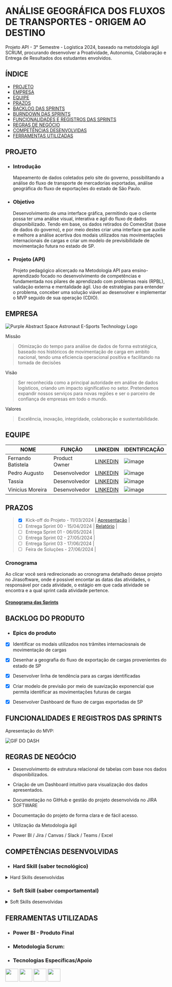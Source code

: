 <p align = "center">
 
# ANÁLISE GEOGRÁFICA DOS FLUXOS DE TRANSPORTES - ORIGEM AO DESTINO


Projeto API - 3° Semestre - Logística 2024, baseado na metodologia ágil SCRUM, procurando desenvolver a Proatividade, Autonomia, Colaboração e Entrega de Resultados dos estudantes envolvidos.

</p>

## ÍNDICE
 + [PROJETO](#projeto)
 + [EMPRESA](#empresa)
 + [EQUIPE](#equipe)
 + [PRAZOS](#prazos)
 + [BACKLOG DAS SPRINTS](#backlog-das-sprints)
 + [BURNDOWN DAS SPRINTS](#burndown-das-sprints)
 + [FUNCIONALIDADES E REGISTROS DAS SPRINTS](#funcionalidades-e-registros-das-sprints)
 + [REGRAS DE NEGÓCIO](#regras-de-negócio)
 + [COMPETÊNCIAS DESENVOLVIDAS](#competências-desenvolvidas)
 + [FERRAMENTAS UTILIZADAS](#ferramentas-utilizadas)


## PROJETO

- ### Introdução
     Mapeamento de dados coletados pelo site do governo, possibilitando a análise do fluxo de transporte de mercadorias exportadas, análise geográfica do fluxo de exportações do estado de São Paulo.

- ### Objetivo
     Desenvolvimento de uma interface gráfica, permitindo que o cliente possa ter uma análise visual, interativa e ágil do fluxo de dados disponibilizado. Tendo em base, os dados retirados do ComexStat (base de dados do governo), e por meio destes criar uma interface que auxilie e melhore a análise acertiva dos modais utilizados nas movimentações internacionais de cargas e criar um modelo de previsibilidade de movimentação futura no estado de SP.

- ### Projeto (API) 
     Projeto pedagógico alicerçado na Metodologia API para ensino-aprendizado focado no desenvolvimento de competências e fundamentada nos pilares de aprendizado com problemas reais (RPBL), validação externa e mentalidade ágil. 
     Uso de estratégias para entender o problema, conceber uma solução viável ao desenvolver e implementar o MVP seguido de sua operação (CDIO). 

## EMPRESA

<p align="center">
 
 ![Purple Abstract Space Astronaut E-Sports Technology Logo](https://github.com/GalacticosAPI/.github/assets/141978742/916440d9-ab74-4bc7-9121-d88ccedda3b8)

</p>

 
Missão
 
 >Otimização do tempo para análise de dados de forma estratégica, baseado nos históricos de movimentação de carga em ambito nacional, tendo uma eficiencia operacional positiva e facilitando na tomada de decisões

Visão

 >Ser reconhecida como a principal autoridade em análise de dados logísticos, criando um impacto significativo no setor. Pretendemos expandir nossos serviços para novas regiões e ser o parceiro de confiança de empresas em todo o mundo.

Valores

 >Excelência, inovação, integridade, colaboração e sustentabilidade.

## EQUIPE

|NOME | FUNÇÃO | LINKEDIN | IDENTIFICAÇÃO |
|-----|--------|----------|---------------|
| Fernando Batistela  | Product Owner | [LINKEDIN](https://www.linkedin.com/in/fernando-batistella-519167288/) | ![image](https://github.com/GalacticosAPI/.github/assets/141978742/a91f8d4c-9a63-4012-9145-020805da3ae4)
| Pedro Augusto | Desenvolvedor | [LINKEDIN](https://www.linkedin.com/in/pedro-augusto-97078b287/) | ![image](https://github.com/GalacticosAPI/.github/assets/141978742/bdab95b3-9576-4d40-90e2-535a40dc99f2)
| Tassia  | Desenvolvedor | [LINKEDIN](https://www.linkedin.com/in/pedro-augusto-97078b287/) | ![image](https://github.com/GalacticosAPI/.github/assets/141978742/bdab95b3-9576-4d40-90e2-535a40dc99f2)
| Vinicius Moreira | Desenvolvedor | [LINKEDIN](https://www.linkedin.com/in/vinicius-moreira-de-sousa-146359287/) | ![image](https://github.com/GalacticosAPI/.github/assets/141978742/1122e447-040c-4a46-b0a1-1fea47b46b22)



## PRAZOS

> - [x] Kick-off do Projeto -   11/03/2024 | [Apresentação](https://github.com/user-attachments/files/17169970/4.-.Kick-off.API.3.pdf) |
> - [ ] Entrega Sprint 00   -   15/04/2024 | [Relatório](https://github.com/user-attachments/files/17169662/Relatorio.sprint.1.api.3sem.docx) |
> - [ ] Entrega Sprint 01   -   06/05/2024 | 
> - [ ] Entrega Sprint 02   -   27/05/2024 | 
> - [ ] Entrega Sprint 03   -   17/06/2024 | 
> - [ ] Feira de Soluções   -   27/06/2024 | 



### Cronograma
Ao clicar você será redirecionado ao cronograma detalhado desse projeto no Jirasoftware, onde é possivel encontar as datas das atividades, o responsável por cada atividade, o estágio em que cada atividade se encontra e a qual sprint cada atividade pertence.

#### [Cronograma das Sprints](https://galacts.atlassian.net/jira/software/projects/GL/boards/1/backlog)


## BACKLOG DO PRODUTO

- ### Epics do produto

- [x] Identificar os modais utilizados nos trâmites internaciosnais de movimentação de cargas
- [x] Desenhar a geografia do fluxo de exportação de cargas provenientes do estado de SP
- [x] Desenvolver linha de tendência para as cargas identificadas
- [x] Criar modelo de previsão por meio de suavização exponencial que permita identificar as movimentações futuras de cargas
- [x] Desenvolver Dashboard de fluxo de cargas exportadas de SP


## FUNCIONALIDADES E REGISTROS DAS SPRINTS

Apresentação do MVP:<p align="center">

![GIF DO DASH](https://github.com/GalacticosAPI/.github/assets/141978742/6378ec23-1ff8-4c12-9c14-480592dc8677)


</p>


## REGRAS DE NEGÓCIO

- Desenvolvimento de estrutura relacional de tabelas com base nos dados disponibilizados.

- Criação de um Dashboard intuitivo para visualização dos dados apresentados.

- Documentação no GitHub e gestão do projeto desenvolvida no JIRA SOFTWARE

- Documentação do projeto de forma clara e de fácil acesso.

- Utilização da Metodologia ágil

- Power BI / Jira / Canvas / Slack / Teams / Excel

## COMPETÊNCIAS DESENVOLVIDAS 

- ### Hard Skill (saber tecnológico)
<details>
<summary>Hard Skills desenvolvidas</summary>
  
| Tecnologia/Metodologia | Classificação |
| ---------------------- | ------------- |
| GitHub | ☆ ☆ ☆ ☆ ☆ ☆ ☆ ☆ ☆ ☆ |
| Gestão de Projetos | ☆ ☆ ☆ ☆ ☆ ☆ ☆ ☆ ☆ ☆ |
| Scrum Master | ☆ ☆ ☆ ☆ ☆ ☆ ☆ ☆ ☆ ☆ |
| Product Owner | ☆ ☆ ☆ ☆ ☆ ☆ ☆ ☆ ☆ ☆ |
| Markdown | ☆ ☆ ☆ ☆ ☆ ☆ ☆ ☆ ☆ ☆ |
| Git Projects | ☆ ☆ ☆ ☆ ☆ ☆ ☆ ☆ ☆ ☆ |

 </details>

- ### Soft Skill (saber comportamental)
<details>
<summary>Soft Skills desenvolvidas</summary>

| Habilidades | Classificação |
| ---------------------- | ------------- |
| Colaboração | ☆ ☆ ☆ ☆ ☆ ☆ ☆ ☆ ☆ ☆ |
| Proatividade| ☆ ☆ ☆ ☆ ☆ ☆ ☆ ☆ ☆ ☆ |
| Pensamento Crítico | ☆ ☆ ☆ ☆ ☆ ☆ ☆ ☆ ☆ ☆ |
| Gerenciamento de Tempo | ☆ ☆ ☆ ☆ ☆ ☆ ☆ ☆ ☆ ☆ |
| Adaptabilidade | ☆ ☆ ☆ ☆ ☆ ☆ ☆ ☆ ☆ ☆ |
| Resiliência | ☆ ☆ ☆ ☆ ☆ ☆ ☆ ☆ ☆ ☆ |

</details>

## FERRAMENTAS UTILIZADAS 

- ### Power BI - Produto Final
<p align="center">

 

</p>
 

- ### Metodologia Scrum:



- ### Tecnologias Específicas/Apoio
  
<img src= "https://github.com/ATLASlog/ATLASlog/assets/111469327/a2b2af85-35be-45c2-8aa4-ac50af949e3f" width="40px"> 
<img src= "https://github.com/ATLASlog/ATLASlog/assets/111469327/8e762ff1-717d-4e80-a7c8-dd6da9a90b6f" width="40px"> 
<img src= "https://github.com/ATLASlog/ATLASlog/assets/111469327/e9dccc1f-a057-483d-b9c1-a8f1b570c3fb" width="40px"> 
<img src= "https://github.com/ATLASlog/ATLASlog/assets/111469327/54ef2cf0-a0b0-4a94-b67d-3c5afb0ac89b" width="40px"> 
<img scr= "com037-scaled.jpg" width="40x">


